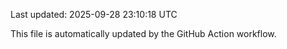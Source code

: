 Last updated: 2025-09-28 23:10:18 UTC

This file is automatically updated by the GitHub Action workflow.
